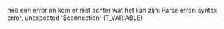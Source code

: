 heb een error en kom er niet achter wat het kan zijn: Parse error: syntax error, unexpected '$connection' (T_VARIABLE) 
